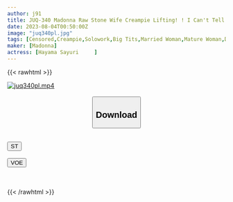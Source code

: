 ```yaml
---
author: j91
title: JUQ-340 Madonna Raw Stone Wife Creampie Lifting! ! I Can't Tell My Wife Even If My Mouth Is Torn, I Can't Believe I Got My Mother-in-law Pregnant. -I Lost Myself In A Hot Spring Trip For 2 Days And 1 Night. - Sayuri Hayama
date: 2023-08-04T00:50:00Z
image: "juq340pl.jpg"
tags: [Censored,Creampie,Solowork,Big Tits,Married Woman,Mature Woman,Digital Mosaic,Hot Spring	 ]
maker: [Madonna]
actress: [Hayama Sayuri 	]
---
```



{{< rawhtml >}}

<div class="video" data-videoid="Z3gGdWygWwtq2Rw">
    <a href="javascript:;">
        <img src="https://my.j91.asia/posts/juq340pl/juq340pl.jpg" width="WIDTH" height="HEIGHT" alt="juq340pl.mp4" loading="lazy">
    </a>
</div>

<script type="text/javascript" src="https://j91.asia/asset/on-demand-st.js"></script>

<br>
  <link rel="stylesheet" href="https://j91.asia/asset/bs5.css">
  
  <center>
  <button class="btn btn-primary" type="button" data-bs-toggle="collapse" data-bs-target=".multi-collapse" aria-expanded="false" aria-controls="multiCollapseExample1 multiCollapseExample2"><h2>Download</h2></button></center>
</p>
<div class="row">
  <div class="col">
    <div class="collapse multi-collapse" id="multiCollapseExample1">
      <div class="card card-body">
	      	      <br>
<div class="buttons">  
<a href="https://streamtape.to/v/Z3gGdWygWwtq2Rw"><button class="btn-hover color-3"><i class="fa fa-download"></i> ST</button></a></div>
    </div>
  </div>
</div>
  <div class="col">
    <div class="collapse multi-collapse" id="multiCollapseExample2">
      <div class="card card-body">
	      <br>
<div class="buttons">
    <a href="https://voe.sx/f6qxisty5dx0"><button class="btn-hover color-9"><i class="fa fa-download"></i> VOE</button></a></div>
<br><br>
      </div>
    </div>
  </div>
</div>

{{< /rawhtml >}}